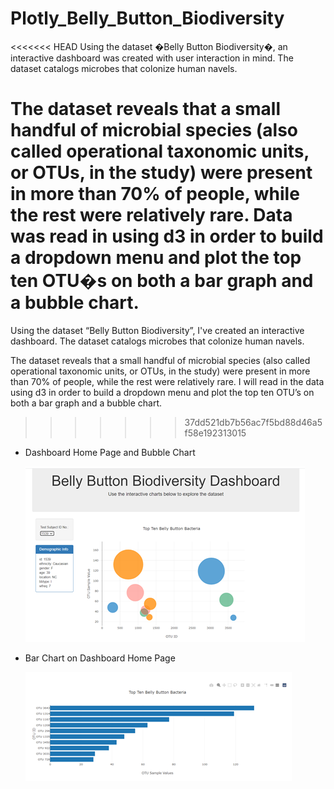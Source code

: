 # Plotly_Belly_Button_Biodiversity

<<<<<<< HEAD
Using the dataset �Belly Button Biodiversity�, an interactive dashboard was created with user interaction in mind. The dataset catalogs microbes that colonize human navels.

The dataset reveals that a small handful of microbial species (also called operational taxonomic units, or OTUs, in the study) were present in more than 70% of people, while the rest were relatively rare.
Data was read in using d3 in order to build a dropdown menu and plot the top ten OTU�s on both a bar graph and a bubble chart. 
=======
Using the dataset “Belly Button Biodiversity”, I've created an interactive dashboard. The dataset catalogs microbes that colonize human navels.

The dataset reveals that a small handful of microbial species (also called operational taxonomic units, or OTUs, in the study) were present in more than 70% of people, while the rest were relatively rare.
I will read in the data using d3 in order to build a dropdown menu and plot the top ten OTU’s on both a bar graph and a bubble chart. 
>>>>>>> 37dd521db7b56ac7f5bd88d46a5f58e192313015


* Dashboard Home Page and Bubble Chart
  
  ![bubble_chart](images/bubble.png)


* Bar Chart on Dashboard Home Page
  
  ![bar_chart](images/bar.png)


